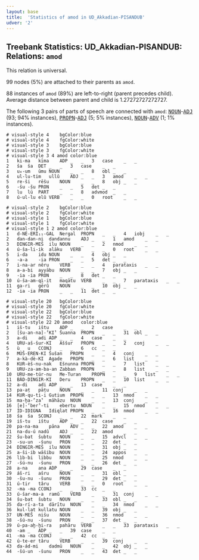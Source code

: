 ```yaml
---
layout: base
title:  'Statistics of amod in UD_Akkadian-PISANDUB'
udver: '2'
---
```


## Treebank Statistics: UD_Akkadian-PISANDUB: Relations: `amod`

This relation is universal.

99 nodes (5%) are attached to their parents as `amod`.

88 instances of `amod` (89%) are left-to-right (parent precedes child).
Average distance between parent and child is 1.27272727272727.

The following 3 pairs of parts of speech are connected with `amod`: <tt><a href="akk_pisandub-pos-NOUN.html">NOUN</a></tt>-<tt><a href="akk_pisandub-pos-ADJ.html">ADJ</a></tt> (93; 94% instances), <tt><a href="akk_pisandub-pos-PROPN.html">PROPN</a></tt>-<tt><a href="akk_pisandub-pos-ADJ.html">ADJ</a></tt> (5; 5% instances), <tt><a href="akk_pisandub-pos-NOUN.html">NOUN</a></tt>-<tt><a href="akk_pisandub-pos-ADV.html">ADV</a></tt> (1; 1% instances).


~~~ conllu
# visual-style 4	bgColor:blue
# visual-style 4	fgColor:white
# visual-style 3	bgColor:blue
# visual-style 3	fgColor:white
# visual-style 3 4 amod	color:blue
1	ki-ma	kīma	ADP	_	_	3	case	_	_
2	ša	ša	DET	_	_	3	case	_	_
3	u₄-um	ūmu	NOUN	_	_	8	obl	_	_
4	ul-lu-tim	ullû	ADJ	_	_	3	amod	_	_
5	re-ši	rēšu	NOUN	_	_	8	obj	_	_
6	-šu	-šu	PRON	_	_	5	det	_	_
7	lu	lū	PART	_	_	8	advmod	_	_
8	ú-ul-lu	elû	VERB	_	_	0	root	_	_

~~~


~~~ conllu
# visual-style 2	bgColor:blue
# visual-style 2	fgColor:white
# visual-style 1	bgColor:blue
# visual-style 1	fgColor:white
# visual-style 1 2 amod	color:blue
1	d-NÈ-ERI₁₁-GAL	Nergal	PROPN	_	_	4	iobj	_	_
2	dan-dan-ni	dandannu	ADJ	_	_	1	amod	_	_
3	DINGIR-MEŠ	ilu	NOUN	_	_	2	nmod	_	_
4	ú-ša-li-ik	alāku	VERB	_	_	0	root	_	_
5	i-da	idu	NOUN	_	_	4	obj	_	_
6	-a-a	-ia	PRON	_	_	5	det	_	_
7	i-na-ar	nêru	VERB	_	_	4	parataxis	_	_
8	a-a-bi	ayyābu	NOUN	_	_	7	obj	_	_
9	-ia	-ia	PRON	_	_	8	det	_	_
10	ú-ša-am-qì-it	maqātu	VERB	_	_	7	parataxis	_	_
11	ga-ri	gērû	NOUN	_	_	10	obj	_	_
12	-ia	-ia	PRON	_	_	11	det	_	_

~~~


~~~ conllu
# visual-style 20	bgColor:blue
# visual-style 20	fgColor:white
# visual-style 22	bgColor:blue
# visual-style 22	fgColor:white
# visual-style 22 20 amod	color:blue
1	iš-tu	ištu	ADP	_	_	2	case	_	_
2	[šu-an-na]-⸢KI⸣	Šuanna	PROPN	_	_	31	obl	_	_
3	a-di	adi	ADP	_	_	4	case	_	_
4	URU-aš-šur-KI	Aššur	PROPN	_	_	2	conj	_	_
5	ù	u	CCONJ	_	_	6	cc	_	_
6	MÙŠ-EREN-KI	Šušan	PROPN	_	_	4	conj	_	_
7	a-kà-dè-KI	Agade	PROPN	_	_	6	list	_	_
8	KUR-èš-nu-nak	Ešnunna	PROPN	_	_	7	list	_	_
9	URU-za-am-ba-an	Zabban	PROPN	_	_	8	list	_	_
10	URU-me-túr-nu	Me-Turan	PROPN	_	_	9	list	_	_
11	BÀD-DINGIR-KI	Deru	PROPN	_	_	10	list	_	_
12	a-di	adi	ADP	_	_	13	case	_	_
13	pa-aṭ	pāṭu	NOUN	_	_	11	conj	_	_
14	KUR-qu-ti-i	Gutium	PROPN	_	_	13	nmod	_	_
15	ma-ḫa-⸢za⸣	māhāzu	NOUN	_	_	13	conj	_	_
16	[e]-⸢ber⸣-ti	ebertu	NOUN	_	_	15	nmod	_	_
17	ÍD-IDIGNA	Idiqlat	PROPN	_	_	16	nmod	_	_
18	ša	ša	SCONJ	_	_	22	mark	_	_
19	iš-tu	ištu	ADP	_	_	22	case	_	_
20	pa-na-ma	pāna	ADV	_	_	22	amod	_	_
21	na-du-ú	nadû	ADJ	_	_	22	amod	_	_
22	šu-bat	šubtu	NOUN	_	_	15	advcl	_	_
23	-su-un	-šunu	PRON	_	_	22	det	_	_
24	DINGIR-MEŠ	ilu	NOUN	_	_	31	obj	_	_
25	a-ši-ib	wāšibu	NOUN	_	_	24	appos	_	_
26	lìb-bi	libbu	NOUN	_	_	25	nmod	_	_
27	-šú-nu	-šunu	PRON	_	_	26	det	_	_
28	a-na	ana	ADP	_	_	29	case	_	_
29	áš-ri	ašru	NOUN	_	_	31	obl	_	_
30	-šu-nu	-šunu	PRON	_	_	29	det	_	_
31	ú-tir	târu	VERB	_	_	0	root	_	_
32	-ma	-ma	CCONJ	_	_	33	cc	_	_
33	ú-šar-ma-a	ramû	VERB	_	_	31	conj	_	_
34	šu-bat	šubtu	NOUN	_	_	33	obl	_	_
35	da-rí-a-ta	dārītu	NOUN	_	_	34	nmod	_	_
36	kul-lat	kullatu	NOUN	_	_	39	obj	_	_
37	UN-MEŠ	nišu	NOUN	_	_	36	nmod	_	_
38	-šú-nu	-šunu	PRON	_	_	37	det	_	_
39	ú-pa-aḫ-ḫi-ra	pahāru	VERB	_	_	33	parataxis	_	_
40	-am	_	ADP	_	_	39	case	_	_
41	-ma	-ma	CCONJ	_	_	42	cc	_	_
42	ú-te-er	târu	VERB	_	_	39	conj	_	_
43	da-ád-mi	dadmū	NOUN	_	_	42	obj	_	_
44	-šú-un	-šunu	PRON	_	_	43	det	_	_

~~~



